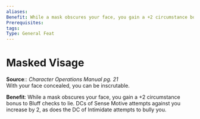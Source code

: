 ```yaml
---
aliases: 
Benefit: While a mask obscures your face, you gain a +2 circumstance bonus to Bluff checks to lie. DCs of Sense Motive attempts against you increase by 2, as does the DC of Intimidate attempts to bully you.
Prerequisites: 
tags: 
Type: General Feat
---
```


# Masked Visage

**Source**:: _Character Operations Manual pg. 21_  
With your face concealed, you can be inscrutable.

**Benefit**: While a mask obscures your face, you gain a +2 circumstance bonus to Bluff checks to lie. DCs of Sense Motive attempts against you increase by 2, as does the DC of Intimidate attempts to bully you.

